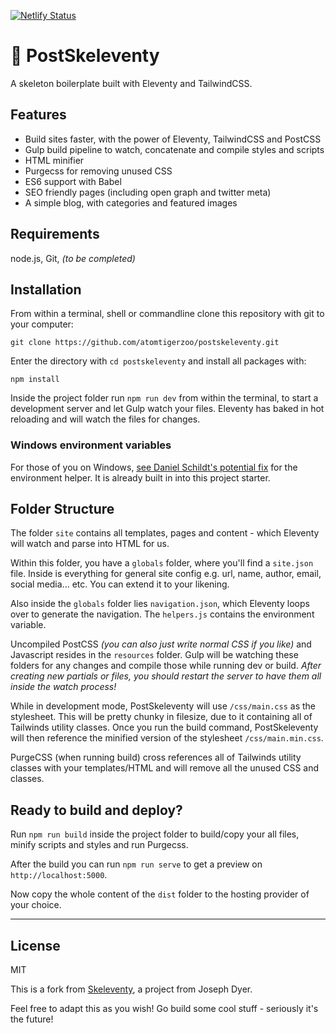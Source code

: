 [![Netlify Status](https://api.netlify.com/api/v1/badges/21491f6b-2445-4988-9718-4d1376364530/deploy-status)](https://app.netlify.com/sites/postskeleventy/deploys)

# 🦴 PostSkeleventy

A skeleton boilerplate built with Eleventy and TailwindCSS.

## Features

- Build sites faster, with the power of Eleventy, TailwindCSS and PostCSS
- Gulp build pipeline to watch, concatenate and compile styles and scripts
- HTML minifier
- Purgecss for removing unused CSS
- ES6 support with Babel
- SEO friendly pages (including open graph and twitter meta)
- A simple blog, with categories and featured images

## Requirements

node.js, Git, _(to be completed)_

## Installation

From within a terminal, shell or commandline clone this repository with git to your computer:

```
git clone https://github.com/atomtigerzoo/postskeleventy.git
```

Enter the directory with `cd postskeleventy` and install all packages with:

```
npm install
```

Inside the project folder run `npm run dev` from within the terminal, to start a development server and let Gulp watch your files. 
Eleventy has baked in hot reloading and will watch the files for changes.

### Windows environment variables

For those of you on Windows, [see Daniel Schildt's potential fix](https://github.com/josephdyer/skeleventy/issues/2#issuecomment-465754702) for the environment helper. It is already built in into this project starter.

## Folder Structure

The folder `site` contains all templates, pages and content - which Eleventy will watch and parse into HTML for us.

Within this folder, you have a `globals` folder, where you'll find a `site.json` file. Inside is everything for general site config e.g. url, name, author, email, social media... etc. You can extend it to your likening.

Also inside the `globals` folder lies `navigation.json`, which Eleventy loops over to generate the navigation. The `helpers.js` contains the environment variable.

Uncompiled PostCSS _(you can also just write normal CSS if you like)_ and Javascript resides in the `resources` folder. Gulp will be watching these folders for any changes and compile those while running dev or build. *After creating new partials or files, you should restart the server to have them all inside the watch process!*

While in development mode, PostSkeleventy will use `/css/main.css` as the stylesheet. This will be pretty chunky in filesize, due to it containing all of Tailwinds utility classes. Once you run the build command, PostSkeleventy will then reference the minified version of the stylesheet `/css/main.min.css`.

PurgeCSS (when running build) cross references all of Tailwinds utility classes with your templates/HTML and will remove all the unused CSS and classes.

## Ready to build and deploy?

Run `npm run build` inside the project folder to build/copy your all files, minify scripts and styles and run Purgecss.

After the build you can run `npm run serve` to get a preview on `http://localhost:5000`.

Now copy the whole content of the `dist` folder to the hosting provider of your choice.

---

## License

MIT

This is a fork from [Skeleventy](https://github.com/josephdyer/skeleventy), a project from Joseph Dyer.

Feel free to adapt this as you wish! Go build some cool stuff - seriously it's the future!
